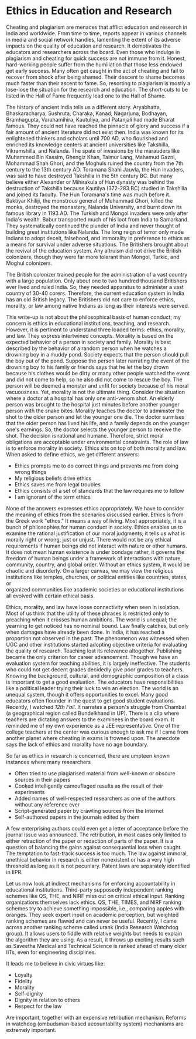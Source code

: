 # Ethics in Education and Research

Cheating and plagiarism are menaces that afflict education and research in India and worldwide. From time to time, reports appear in various 
channels in media and social network handles, lamenting the extent of its adverse impacts on the quality of education and research. It demotivates the educators
and researchers across the board. Even those who indulge in plagiarism and cheating for quick success are not immune from it. Honest, hard-working people suffer from the humiliation that those less endowed get early success. Many often get caught in the act of cheating and fail to
recover from shock after being shamed. Their descent to shame becomes much faster than their ascent to fame. So, resorting to plagiarism is mostly a lose-lose
the situation for the research and education. The short-cuts to be listed in the Hall of Fame frequently lead one to the Hall of Shame. 

The history of ancient India tells us a different story. Aryabhatta, Bhaskaracharya, Sushruta, Charaka, Kanad, Nagarjuna, Bodhayan, Bramhagupta, 
Varahamihira, Kautuliya, and Patanjali had made Bharat famous. They could not have reached the pinnacle of
glory and success if a fair amount of ancient literature did not exist then. India was known for its enlightened thinkers and scholars until 700 AD, who flourished
and enriched its knowledge centers at ancient universities like Takshilla, Vikramshilla, and Nalanda. The spate of invasions by the marauders like Muhammed Bin Kassim, Ghengiz Khan, Taimur 
Lang,  Mahamud Gazni, Mohammad Shah Ghori, and the Moghuls ruined the country from the 7th century to the 13th century AD. Toramana Shahi Jauvla, the Hun
invaders, was said to have destroyed Takshilla in the 5th century BC. But many believe either Alexander or Mihirakula of Hun dynasty was behind 
the destruction of Takshilla because Kautilya (372-283 BC) studied in Takshilla and joined its faculty. The Hun Toramana's time was much before it. 
Baktiyar Khiliji, the monstrous general of Muhammad Ghori, killed the monks, destroyed the monastery, Nalanda University, and burnt down
its famous library in 1193 AD. The Turkish and Mongol invaders were only after India's wealth. Babur transported much of his loot from India to Samarkand.
They systematically continued the plunder of India and never thought of building great institutions like Nalanda. The long reign of terror only made Indians to adopt
deceit, falsehood, and immorality in preference to ethics as a means for survival under adverse situations. 
The Britishers brought about the revival of the education system. Any altruism did not drive the British colonizers, though they were far more tolerant than 
Mongol, Turkic, and Moghul colonizers. 

The British colonizer trained people for the administration of a vast country with a large population. Only about one to two
hundred thousand Britishers ever lived and ruled India. So, they needed apparatus to administer a vast country of 30-40 corers. Therefore, the current 
education system in India has an old British legacy. The Britishers did not care to enforce ethics, morality, or law among native Indians
as long as their interests were served. 

This write-up is not about the philosophical basis of human conduct; my concern is ethics in educational institutions, teaching, and research. 
However, it is pertinent to understand three loaded terms: ethics, morality, and law. They express intertwined concepts. Morality is based
on the expected behavior of a person in society and family. Morality is best described by the behavior of a random person when he watches a drowning boy in 
a muddy pond. Society expects that the person should pull the boy out of the pond. Suppose the person later narrating the event of 
the drowning boy to his family or friends says that he let the boy drown because his clothes would be dirty or many other people watched the event
and did not come to help, so he also did not come to rescue the boy. The person will be deemed a monster and unfit for society 
because of his moral vacuousness. Yet, morality is not the ultimate thing. Consider the situation where a doctor at a hospital has only 
one anti-venom shot. An elderly person was brought to the hospital just minutes before another younger person with the snake bites. Morality teaches
the doctor to administer the shot to the older person and let the younger one die. The doctor surmises that the older person has lived his
life, and a family depends on the younger one's earnings. So, the doctor selects the younger person to receive the shot. The decision is 
rational and humane. Therefore, strict moral obligations are acceptable under environmental constraints. The role of law is to enforce morality in society.
Ethics sits on top of both morality and law. When asked to define ethics, we get different answers:

  - Ethics prompts me to do correct things and prevents me from doing wrong things
  - My religious beliefs drive ethics
  - Ethics saves me from legal troubles
  - Ethics consists of a set of standards that the law requires me to follow
  - I am ignorant of the term ethics

None of the answers expresses ethics appropriately. We have to consider the meaning of ethics from the scenarios discussed earlier. 
Ethics is from the Greek work "ethos." It means a way of living. Most appropriately,
it is a bunch of philosophies for human conduct in society. Ethics enables us to examine the rational 
justification of our moral judgments; it tells us what is morally right or wrong, just or unjust. There would not be any ethical requirements if human beings did not interact with nature or other humans.
It does not mean human existence is under bondage rather, it governs the freedom of human beings 
under a framework of interactions with nature, community, country, and global order. 
Without an ethics system, it would be chaotic and disorderly. On a larger canvas, we may view the religious institutions like temples, churches, or political entities like countries, states, or  
organized communities like academic societies or educational institutions all evolved with 
certain ethical basis.  

Ethics, morality, and law have loose connectivity when seen in isolation. Most of us think that the utility of these phrases is restricted
only to preaching when it crosses human ambitions. The world is unequal; the yearning to get noticed has no 
nominal bound. Law finally catches, but only when damages have already been done. In India, it has reached a proportion not observed in the past. 
The phenomenon was witnessed when UGC and other institutions started adopting objective criteria for evaluating the quality of research. 
Teaching lost its relevance altogether. Publishing became the only criterion for career advancement. Though we have an evaluation system for teaching
abilities, it is largely ineffective. The students who could not get decent grades decidedly give poor grades to teachers. Knowing the background,
cultural, and demographic composition of a class is important to get a good evaluation. The educators have responsibilities like a political leader trying their luck to win an election. The world is an unequal system, though it offers opportunities to excel. Many good educators often flounder in the quest 
to get good student evaluations. Recently, I watched <i>12th Fail</i>. It narrates a person's struggle from Chambal (a geographical region called Bundelkhand in UP). There is a clip where teachers are dictating answers to the examinees in the board exam. 
It reminded me of my own experience as a JEE representative. One of the college teachers at the center was curious enough to ask me if I came
from another planet where cheating in exams is frowned upon. The anecdote says the lack of ethics and morality have no age boundary.

So far as ethics in research is concerned, there are umpteen known instances where many researchers  
- Often tried to use plagiarised material from well-known or obscure sources in their papers
- Cooked intelligently camouflaged results as the result of their experiments
- Added names of well-respected researchers as one of the authors without any reference ever
- Script-generated paper by crawling sources from the Internet
- Self-authored papers in the journals edited by them
  
A few enterprising authors could even get a letter of acceptance before the journal issue was announced. The retribution, in most cases only
limited to either retraction of the paper or redaction of parts of the paper. It is a question of balancing the gains against consequential loss when caught.
The temptation to fast-track success is too much. The law against immoral, unethical behavior in research is either nonexistent or has a very high 
threshold as long as it is not pecuniary. Patent laws are separately identified in IIPR. 

Let us now look at indirect mechanisms for enforcing accountability in educational institutions. Third-party supposedly independent ranking schemes 
like QS, THE, and NIRF miss out on critical ethical input. Ranking organizations themselves lack ethics. QS, THE, TIMES, and
NIRF ranking schemes try to achieve something impossible, i.e., comparing apples with oranges. They seek expert input on academic perception,
but weighted ranking schemes are flawed and can never be useful. Recently, I came across another ranking scheme called urank (India Research Watchdog group).
It allows users to fiddle with relative weights but needs to explain the algorithm they are using. As a result, it throws up exciting results such as
Saveetha Medical and Technical Science is ranked ahead of many older IITs, even for engineering disciplines. 

It leads me to believe in civic virtues like: 
- Loyalty
- Fidelity
- Morality
- Self-dignity
- Dignity in relation to others
- Respect for the law

Are important, together with an expensive retribution mechanism. Reforms in watchdog (ombudsman-based accountability system) mechanisms are extremely
important. 

